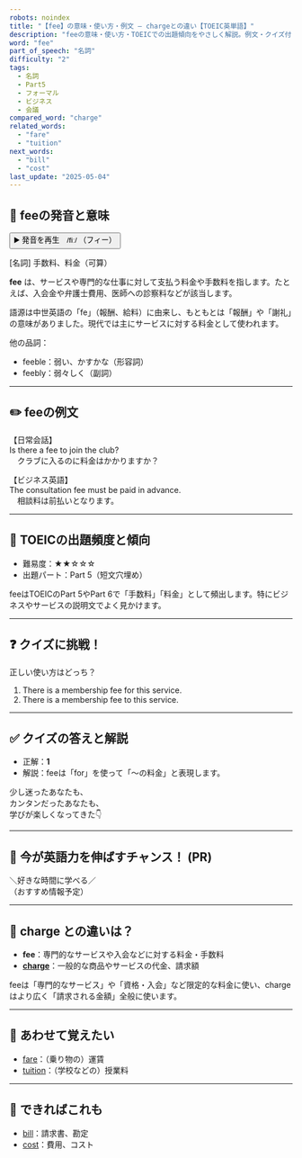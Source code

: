 ```yaml
---
robots: noindex
title: "【fee】の意味・使い方・例文 ― chargeとの違い【TOEIC英単語】"
description: "feeの意味・使い方・TOEICでの出題傾向をやさしく解説。例文・クイズ付きでchargeとの違いもわかりやすく学べます。"
word: "fee"
part_of_speech: "名詞"
difficulty: "2"
tags:
  - 名詞
  - Part5
  - フォーマル
  - ビジネス
  - 会議
compared_word: "charge"
related_words:
  - "fare"
  - "tuition"
next_words:
  - "bill"
  - "cost"
last_update: "2025-05-04"
---
```


## 🔰 feeの発音と意味

<button class="play-audio" onclick="playTTS('fee')">
  <span class="play-audio-main">
    ▶️ 発音を再生　/fiː/
  </span>
  <span class="play-audio-sub">
    （フィー）
  </span>
</button>

[名詞] 手数料、料金（可算）

**fee** は、サービスや専門的な仕事に対して支払う料金や手数料を指します。たとえば、入会金や弁護士費用、医師への診察料などが該当します。

語源は中世英語の「fe」（報酬、給料）に由来し、もともとは「報酬」や「謝礼」の意味がありました。現代では主にサービスに対する料金として使われます。

他の品詞：  
- feeble：弱い、かすかな（形容詞）
- feebly：弱々しく（副詞）

---

## ✏️ feeの例文

【日常会話】  
Is there a fee to join the club?  
　クラブに入るのに料金はかかりますか？

【ビジネス英語】  
The consultation fee must be paid in advance.  
　相談料は前払いとなります。

---

## 🎯 TOEICの出題頻度と傾向

- 難易度：★★☆☆☆
- 出題パート：Part 5（短文穴埋め）

feeはTOEICのPart 5やPart 6で「手数料」「料金」として頻出します。特にビジネスやサービスの説明文でよく見かけます。

---

## ❓ クイズに挑戦！

正しい使い方はどっち？

1. There is a membership fee for this service.  
2. There is a membership fee to this service.

---

## ✅ クイズの答えと解説

- 正解：**1**
- 解説：feeは「for」を使って「～の料金」と表現します。

少し迷ったあなたも、  
カンタンだったあなたも、  
学びが楽しくなってきた👇️

---

## 🚀 今が英語力を伸ばすチャンス！ (PR)

<div class="info-center">
＼好きな時間に学べる／<br>  
（おすすめ情報予定）
</div>

---

## 🤔  charge との違いは？

- **fee**：専門的なサービスや入会などに対する料金・手数料
- **[charge](/charge)**：一般的な商品やサービスの代金、請求額

feeは「専門的なサービス」や「資格・入会」など限定的な料金に使い、chargeはより広く「請求される金額」全般に使います。

---

## 🧩 あわせて覚えたい

- [fare](/fare)：（乗り物の）運賃
- [tuition](/tuition)：（学校などの）授業料

---

## 📖 できればこれも

- [bill](/bill)：請求書、勘定
- [cost](/cost)：費用、コスト

<!-- cvid: aid43_bid36 -->
